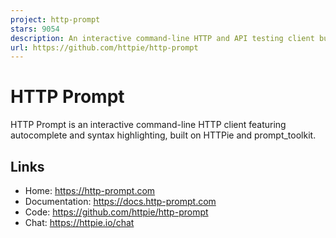 ```yaml
---
project: http-prompt
stars: 9054
description: An interactive command-line HTTP and API testing client built on top of HTTPie featuring autocomplete, syntax highlighting, and more. https://twitter.com/httpie
url: https://github.com/httpie/http-prompt
---
```


HTTP Prompt
===========

HTTP Prompt is an interactive command-line HTTP client featuring autocomplete and syntax highlighting, built on HTTPie and prompt\_toolkit.

Links
-----

-   Home: https://http-prompt.com
-   Documentation: https://docs.http-prompt.com
-   Code: https://github.com/httpie/http-prompt
-   Chat: https://httpie.io/chat
